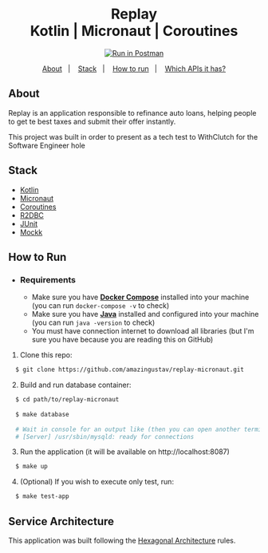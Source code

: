 <h1 align="center">
    <br>Replay<br/>
    Kotlin | Micronaut | Coroutines
</h1>

<p align="center">
  <a href="https://app.getpostman.com/run-collection/60e00c7d4143fc4bcb1b" target="_blank"><img src="https://run.pstmn.io/button.svg" alt="Run in Postman"></a>
</p>
<p align="center">
  <a href="#about">About</a>&nbsp;&nbsp;&nbsp;|&nbsp;&nbsp;&nbsp;
  <a href="#stack">Stack</a>&nbsp;&nbsp;&nbsp;|&nbsp;&nbsp;&nbsp;
  <a href="#how-to-run">How to run</a>&nbsp;&nbsp;&nbsp;|&nbsp;&nbsp;&nbsp;
  <a href="#how-to-run">Which APIs it has?</a>
</p>

## About

Replay is an application responsible to refinance auto loans, helping people to get te best taxes and submit their offer instantly.

This project was built in order to present as a tech test to WithClutch for the Software Engineer hole

## Stack

-  [Kotlin](https://kotlinlang.org/)
-  [Micronaut](https://micronaut.io/)
-  [Coroutines](https://kotlinlang.org/docs/coroutines-overview.html)
-  [R2DBC](https://r2dbc.io/)
-  [JUnit](https://junit.org/junit5/)
-  [Mockk](https://mockk.io/)

## How to Run

- ### **Requirements**

    - Make sure you have **[Docker Compose](https://docs.docker.com/compose/install/)** installed into your machine (you can run `docker-compose -v` to check)
    - Make sure you have **[Java](https://docs.jboss.org/jbossas/docs/Installation_Guide/4/html/Pre_Requisites-Configuring_Your_Java_Environment.html)** installed and configured into your machine (you can run `java -version` to check)
    - You must have connection internet to download all libraries (but I'm sure you have because you are reading this on GitHub)

1. Clone this repo:

```sh
  $ git clone https://github.com/amazingustav/replay-micronaut.git
```

2. Build and run database container:

```sh
  $ cd path/to/replay-micronaut
  
  $ make database
  
  # Wait in console for an output like (then you can open another terminal window and go to the next steps):
  # [Server] /usr/sbin/mysqld: ready for connections
```

3. Run the application (it will be available on http://localhost:8087)
```sh
  $ make up
```

4. (Optional) If you wish to execute only test, run:
```sh
  $ make test-app
```

## Service Architecture

This application was built following the [Hexagonal Architecture](https://alistair.cockburn.us/hexagonal-architecture/) rules.